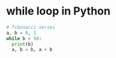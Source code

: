 # while loop in Python

```python
# fibonacci series
a, b = 0, 1
while b < 50:
  print(b)
  a, b = b, a + b
```
